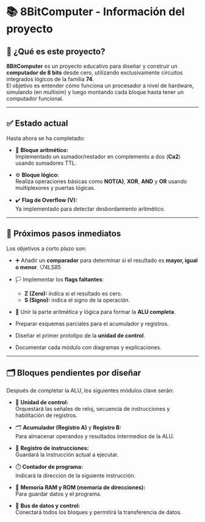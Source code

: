 # 📚 8BitComputer - Información del proyecto

## 📌 ¿Qué es este proyecto?

**8BitComputer** es un proyecto educativo para diseñar y construir un **computador de 8 bits** desde cero, utilizando exclusivamente circuitos integrados lógicos de la familia **74**.  
El objetivo es entender cómo funciona un procesador a nivel de hardware, simulando (en multisim) y luego montando cada bloque hasta tener un computador funcional.

---

## ✅ Estado actual

Hasta ahora se ha completado:

- 🔢 **Bloque aritmético:**  
  Implementado un sumador/restador en complemento a dos (**Ca2**) usando sumadores TTL.

- ⚙️ **Bloque lógico:**  
  Realiza operaciones básicas como **NOT(A)**, **XOR**, **AND** y **OR** usando multiplexores y puertas lógicas.

- ✔️ **Flag de Overflow (V):**  
  Ya implementado para detectar desbordamiento aritmético.

---

## 🚧 Próximos pasos inmediatos

Los objetivos a corto plazo son:

- ➕ Añadir un **comparador** para determinar si el resultado es **mayor, igual o menor**. \\74LS85
- 🏳️ Implementar los **flags faltantes**:
  - **Z (Zero):** indica si el resultado es cero.
  - **S (Signo):** indica el signo de la operación.
- 🔗 Unir la parte aritmética y lógica para formar la **ALU completa**.

- Preparar esquemas parciales para el acumulador y registros.
- Diseñar el primer prototipo de la **unidad de control**.
- Documentar cada módulo con diagramas y explicaciones.

---

## 🗂️ Bloques pendientes por diseñar

Después de completar la ALU, los siguientes módulos clave serán:

- 🧮 **Unidad de control:**  
  Orquestará las señales de reloj, secuencia de instrucciones y habilitación de registros.

- 🗂️ **Acumulador (Registro A)** y **Registro B:**  
  Para almacenar operandos y resultados intermedios de la ALU.

- 📝 **Registro de instrucciones:**  
  Guardará la instrucción actual a ejecutar.

- ⏱️ **Contador de programa:**  
  Indicará la dirección de la siguiente instrucción.

- 🧩 **Memoria RAM y ROM (memoria de direcciones):**  
  Para guardar datos y el programa.

- 🚌 **Bus de datos y control:**  
  Conectará todos los bloques y permitirá la transferencia de datos.




